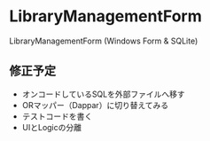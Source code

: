 # LibraryManagementForm
 LibraryManagementForm (Windows Form &amp; SQLite)

## 修正予定

- オンコードしているSQLを外部ファイルへ移す
- ORマッパー（Dappar）に切り替えてみる
- テストコードを書く
- UIとLogicの分離
